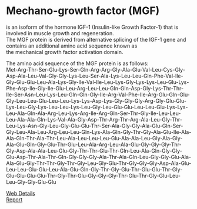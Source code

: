 # Mechano-growth factor (MGF)
  is an isoform of the hormone IGF-1 (Insulin-like Growth Factor-1) that is involved in muscle growth and regeneration.    
   The MGF protein is derived from alternative splicing of the IGF-1 gene and contains an additional amino acid sequence known as   
    the mechanical growth factor activation domain.    


The amino acid sequence of the MGF protein is as follows:   
Met-Arg-Thr-Ser-Glu-Lys-Ser-Gln-Arg-Arg-Gly-Ala-Glu-Val-Leu-Cys-Gly-Asp-Ala-Leu-Val-Gly-Gly-Lys-Leu-Ser-Ala-Lys-Leu-Leu-Gln-Phe-Val-Ile-Gly-Glu-Glu-Leu-Ala-Lys-Gly-Ile-Val-Ile-Leu-Lys-Gly-Lys-Lys-Leu-Glu-Lys-Phe-Asp-Ile-Gly-Ile-Glu-Leu-Arg-Leu-Leu-Gln-Gln-Asp-Gly-Lys-Thr-Thr-Ile-Ser-Asn-Leu-Lys-Leu-Gln-Gln-Gly-Ile-Arg-Val-Phe-Ile-Arg-Glu-Gln-Glu-Gly-Leu-Leu-Glu-Leu-Leu-Lys-Lys-Asp-Lys-Gly-Gly-Gly-Arg-Gly-Glu-Glu-Lys-Leu-Gly-Lys-Leu-Leu-Lys-Leu-Gly-Leu-Glu-Glu-Leu-Leu-Glu-Lys-Lys-Leu-Ala-Gln-Ala-Arg-Leu-Lys-Arg-Ile-Arg-Gln-Ser-Thr-Gly-Ile-Leu-Leu-Leu-Ala-Ala-Gln-Lys-Val-Ala-Gly-Asp-Thr-Arg-Thr-Arg-Ala-Leu-Gly-Thr-Leu-Lys-Asn-Gly-Leu-Gly-Glu-Glu-Thr-Ser-Ala-Gly-Gly-Ala-Glu-Gln-Ser-Gly-Leu-Ala-Leu-Arg-Leu-Leu-Gln-Lys-Ala-Gln-Gly-Thr-Gly-Ala-Glu-Ile-Ala-Ala-Gln-Thr-Ala-Thr-Leu-Ala-Leu-Leu-Leu-Glu-Ala-Ala-Leu-Gly-Ala-Gly-Ala-Glu-Gln-Gly-Glu-Thr-Glu-Leu-Ala-Arg-Leu-Ala-Glu-Gly-Gly-Gly-Thr-Gly-Asp-Ala-Ala-Leu-Glu-Gly-Thr-Thr-Glu-Thr-Gln-Leu-Ala-Gln-Gly-Gly-Glu-Asp-Thr-Ala-Thr-Gln-Gly-Gly-Gly-Ala-Thr-Ala-Gln-Leu-Gly-Gly-Glu-Ala-Ala-Glu-Gly-Thr-Thr-Gly-Thr-Gly-Leu-Gly-Glu-Thr-Gly-Gly-Gly-Asp-Ala-Glu-Leu-Leu-Glu-Glu-Leu-Ala-Glu-Gln-Gly-Thr-Gly-Glu-Thr-Glu-Glu-Thr-Gly-Glu-Glu-Glu-Glu-Thr-Gly-Thr-Glu-Gly-Gly-Gly-Thr-Glu-Thr-Gly-Glu-Leu-Leu-Gly-Gly-Glu-Glu

[Web Details](https://emeraldtable.github.io/portal/assets/docs/synthesis/proteins/musclefiber/Mechano-growth%20factor-MGF/Mechanogrowth_factor__MGF/templates.html)   
[Report](https://emeraldtable.github.io/portal/assets/docs/synthesis/proteins/musclefiber/Mechano-growth%20factor-MGF/report/report.html)    
